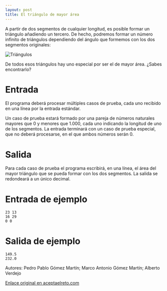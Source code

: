 ```yaml
---
layout: post
title: El triángulo de mayor área
---
```


A partir de dos segmentos de cualquier longitud, es posible formar un triángulo añadiendo un tercero. De hecho, podremos formar un número 
infinito de triángulos dependiendo del ángulo que formemos con los dos segmentos originales:

![Triángulos](https://www.aceptaelreto.com/pub/problems/v003/50/st/statements/Spanish/Triangulos.svg)

De todos esos triángulos hay uno especial por ser el de mayor área. ¿Sabes encontrarlo?

# Entrada

El programa deberá procesar múltiples casos de prueba, cada uno recibido en una línea por la entrada estándar.

Un caso de prueba estará formado por una pareja de números naturales mayores que 0 y menores que 1.000, cada uno indicando la longitud de 
uno de los segmentos. La entrada terminará con un caso de prueba especial, que no deberá procesarse, en el que ambos números serán 0.

# Salida

Para cada caso de prueba el programa escribirá, en una línea, el área del mayor triángulo que se pueda formar con los dos segmentos. La 
salida se redondeará a un único decimal.

# Entrada de ejemplo

```
23 13
16 29
0 0
```

# Salida de ejemplo 

```
149.5
232.0
```


Autores:	Pedro Pablo Gómez Martín; Marco Antonio Gómez Martín; Alberto Verdejo

[Enlace original en aceptaelreto.com](https://www.aceptaelreto.com/pub/problems/v003/50/st/statements/Spanish/index.html)

